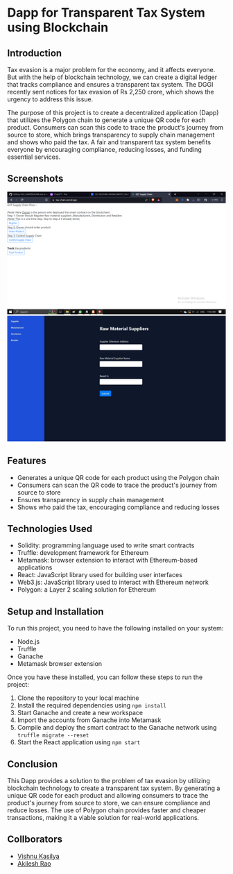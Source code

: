 # Dapp for Transparent Tax System using Blockchain

## Introduction
Tax evasion is a major problem for the economy, and it affects everyone. But with the help of blockchain technology, we can create a digital ledger that tracks compliance and ensures a transparent tax system. The DGGI recently sent notices for tax evasion of Rs 2,250 crore, which shows the urgency to address this issue. 

The purpose of this project is to create a decentralized application (Dapp) that utilizes the Polygon chain to generate a unique QR code for each product. Consumers can scan this code to trace the product's journey from source to store, which brings transparency to supply chain management and shows who paid the tax. A fair and transparent tax system benefits everyone by encouraging compliance, reducing losses, and funding essential services.

## Screenshots

![Landing Page](/screenshots/Screenshot(291).png)
![Assigning Roles](/screenshots/1fb024fd-6e43-4739-afbe-5ff7eaf24c53.jpeg)


## Features
- Generates a unique QR code for each product using the Polygon chain
- Consumers can scan the QR code to trace the product's journey from source to store
- Ensures transparency in supply chain management
- Shows who paid the tax, encouraging compliance and reducing losses

## Technologies Used
- Solidity: programming language used to write smart contracts
- Truffle: development framework for Ethereum
- Metamask: browser extension to interact with Ethereum-based applications
- React: JavaScript library used for building user interfaces
- Web3.js: JavaScript library used to interact with Ethereum network
- Polygon: a Layer 2 scaling solution for Ethereum

## Setup and Installation
To run this project, you need to have the following installed on your system:
- Node.js
- Truffle
- Ganache
- Metamask browser extension

Once you have these installed, you can follow these steps to run the project:
1. Clone the repository to your local machine
2. Install the required dependencies using `npm install`
3. Start Ganache and create a new workspace
4. Import the accounts from Ganache into Metamask
5. Compile and deploy the smart contract to the Ganache network using `truffle migrate --reset`
6. Start the React application using `npm start`

## Conclusion
This Dapp provides a solution to the problem of tax evasion by utilizing blockchain technology to create a transparent tax system. By generating a unique QR code for each product and allowing consumers to trace the product's journey from source to store, we can ensure compliance and reduce losses. The use of Polygon chain provides faster and cheaper transactions, making it a viable solution for real-world applications.

## Collborators
- [Vishnu Kasilya](https://github.com/VishnuAmit)
- [Akilesh Rao](https://github.com/akileshraos)

